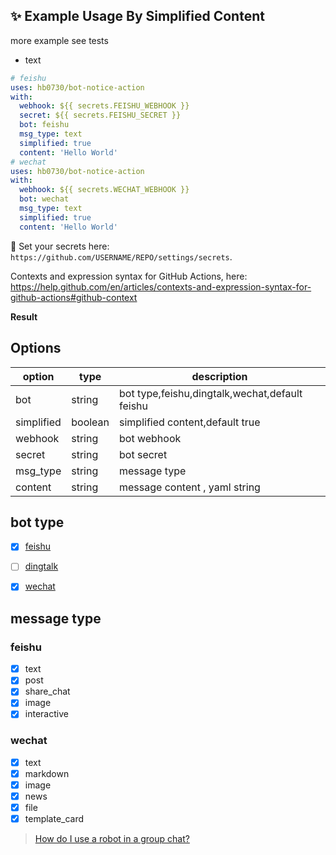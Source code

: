 ## ✨ Example Usage By Simplified Content

more example see tests

- text

```yaml
# feishu
uses: hb0730/bot-notice-action
with:
  webhook: ${{ secrets.FEISHU_WEBHOOK }}
  secret: ${{ secrets.FEISHU_SECRET }}
  bot: feishu
  msg_type: text
  simplified: true
  content: 'Hello World'
# wechat
uses: hb0730/bot-notice-action
with:
  webhook: ${{ secrets.WECHAT_WEBHOOK }}
  bot: wechat
  msg_type: text
  simplified: true
  content: 'Hello World'
```

🔐 Set your secrets here: `https://github.com/USERNAME/REPO/settings/secrets`.

Contexts and expression syntax for GitHub Actions, here: <https://help.github.com/en/articles/contexts-and-expression-syntax-for-github-actions#github-context>

**Result**

## Options

| option     | type    | description                                    |
| ---------- | ------- | ---------------------------------------------- |
| bot        | string  | bot type,feishu,dingtalk,wechat,default feishu |
| simplified | boolean | simplified content,default true                |
| webhook    | string  | bot webhook                                    |
| secret     | string  | bot secret                                     |
| msg_type   | string  | message type                                   |
| content    | string  | message content , yaml string                  |

## bot type

- [x] [feishu](https://open.feishu.cn/document/client-docs/bot-v3/add-custom-bot)

- [ ] [dingtalk](https://ding-doc.dingtalk.com/doc#/serverapi2/qf2nxq)
- [x] [wechat](https://work.weixin.qq.com/api/doc/90000/90136/91770)

## message type

### feishu

- [x] text
- [x] post
- [x] share_chat
- [x] image
- [x] interactive

### wechat

- [x] text
- [x] markdown
- [x] image
- [x] news
- [x] file
- [x] template_card

> [How do I use a robot in a group chat?](https://getfeishu.cn/hc/zh-cn/articles/360024984973-%E5%9C%A8%E7%BE%A4%E8%81%8A%E4%B8%AD%E4%BD%BF%E7%94%A8%E6%9C%BA%E5%99%A8%E4%BA%BA)
